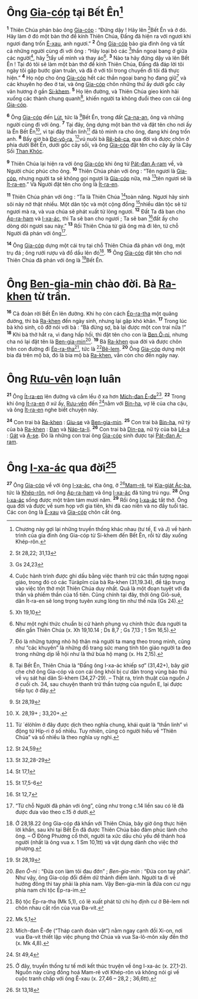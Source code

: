 # Ông [Gia-cóp]() tại Bết Ên[^1]
<sup><b>1</b></sup> Thiên Chúa phán bảo ông [Gia-cóp]() : “Đứng dậy ! Hãy lên [^1*]Bết Ên và ở đó. Hãy làm ở đó một bàn thờ để kính Thiên Chúa, Đấng đã hiện ra với ngươi khi ngươi đang trốn [Ê-xau](), anh ngươi.” <sup><b>2</b></sup> Ông [Gia-cóp]() bảo gia đình ông và tất cả những người cùng đi với ông : “Hãy loại bỏ các [^2*]thần ngoại bang ở giữa các người[^2], hãy [^3*]tẩy uế mình và thay áo[^3]. <sup><b>3</b></sup> Nào ta hãy đứng dậy và lên Bết Ên ! Tại đó tôi sẽ làm một bàn thờ để kính Thiên Chúa, Đấng đã đáp lời tôi ngày tôi gặp bước gian truân, và đã ở với tôi trong chuyến đi tôi đã thực hiện.” <sup><b>4</b></sup> Họ nộp cho ông [Gia-cóp]() hết các thần ngoại bang họ đang giữ[^4] và các khuyên họ đeo ở tai, và ông [Gia-cóp]() chôn những thứ ấy dưới gốc cây vân hương ở gần [Si-khem](). <sup><b>5</b></sup> Họ lên đường, và Thiên Chúa gieo kinh hãi xuống các thành chung quanh[^5], khiến người ta không đuổi theo con cái ông [Gia-cóp]().

<sup><b>6</b></sup> Ông [Gia-cóp]() đến [Lút](), tức là [^4*]Bết Ên, trong đất [Ca-na-an](), ông và những người cùng đi với ông. <sup><b>7</b></sup> Tại đây, ông dựng một bàn thờ và đặt tên cho nơi ấy là Ên Bết Ên[^6], vì tại đây thần linh[^7] đã tỏ mình ra cho ông, đang khi ông trốn anh. <sup><b>8</b></sup> Bấy giờ bà [Đơ-vô-ra](), [^5*]vú nuôi bà [Rê-bê-ca](), qua đời và được chôn ở phía dưới Bết Ên, dưới gốc cây sồi, và ông [Gia-cóp]() đặt tên cho cây ấy là Cây Sồi [Than Khóc]().

<sup><b>9</b></sup> Thiên Chúa lại hiện ra với ông [Gia-cóp]() khi ông từ [Pát-đan A-ram]() về, và Người chúc phúc cho ông. <sup><b>10</b></sup> Thiên Chúa phán với ông : “Tên ngươi là [Gia-cóp](), nhưng người ta sẽ không gọi ngươi là [Gia-cóp]() nữa, mà [^6*]tên ngươi sẽ là [Ít-ra-en]().” Và Người đặt tên cho ông là [Ít-ra-en]().

<sup><b>11</b></sup> Thiên Chúa phán với ông : “Ta là Thiên Chúa [^7*]toàn năng. Ngươi hãy sinh sôi nảy nở thật nhiều. Một dân tộc và một cộng đồng [^8*]nhiều dân tộc sẽ từ ngươi mà ra, và vua chúa sẽ phát xuất từ lòng ngươi. <sup><b>12</b></sup> Đất Ta đã ban cho [Áp-ra-ham]() và [I-xa-ác](), thì Ta sẽ ban cho ngươi ; Ta sẽ ban [^9*]đất ấy cho dòng dõi ngươi sau này.” <sup><b>13</b></sup> Rồi Thiên Chúa từ giã ông mà đi lên, từ chỗ Người đã phán với ông[^8].

<sup><b>14</b></sup> Ông [Gia-cóp]() dựng một cái trụ tại chỗ Thiên Chúa đã phán với ông, một trụ đá ; ông rưới rượu và đổ dầu lên đó[^9]. <sup><b>15</b></sup> Ông [Gia-cóp]() đặt tên cho nơi Thiên Chúa đã phán với ông là [^10*]Bết Ên.


# Ông [Ben-gia-min]() chào đời. Bà [Ra-khen]() từ trần.
<sup><b>16</b></sup> Cả đoàn rời Bết Ên lên đường. Khi họ còn cách [Ép-ra-tha]() một quãng đường, thì bà [Ra-khen]() đến ngày sinh, nhưng lại gặp khó khăn. <sup><b>17</b></sup> Trong lúc bà khó sinh, cô đỡ nói với bà : “Bà đừng sợ, bà lại được một con trai nữa !” <sup><b>18</b></sup> Khi bà thở hắt ra, vì đang hấp hối, thì đặt tên cho con là [Ben Ô-ni](), nhưng cha nó lại đặt tên là [Ben-gia-min]()[^10]. <sup><b>19</b></sup> Bà [Ra-khen]() qua đời và được chôn trên con đường đi [Ép-ra-tha]()[^11], tức là [^11*][Bê-lem](). <sup><b>20</b></sup> Ông [Gia-cóp]() dựng một bia đá trên mộ bà, đó là bia mộ bà [Ra-khen](), vẫn còn cho đến ngày nay.


# Ông [Rưu-vên]() loạn luân
<sup><b>21</b></sup> Ông [Ít-ra-en]() lên đường và cắm lều ở xa hơn [Mích-đan Ê-đe]()[^12]. <sup><b>22</b></sup> Trong khi ông [Ít-ra-en]() ở xứ ấy, [Rưu-vên]() đến [^12*]nằm với [Bin-ha](), vợ lẽ của cha cậu, và ông [Ít-ra-en]() nghe biết chuyện này.

<sup><b>24</b></sup> Con trai bà [Ra-khen]() : [Giu-se]() và [Ben-gia-min](). <sup><b>25</b></sup> Con trai bà [Bin-ha](), nữ tỳ của bà [Ra-khen]() : [Đan]() và [Náp-ta-li](). <sup><b>26</b></sup> Con trai bà [Din-pa](), nữ tỳ của bà [Lê-a]() : [Gát]() và [A-se](). Đó là những con trai ông [Gia-cóp]() sinh được tại [Pát-đan A-ram]().


# Ông [I-xa-ác]() qua đời[^14]
<sup><b>27</b></sup> Ông [Gia-cóp]() về với ông [I-xa-ác](), cha ông, ở [^14*][Mam-rê](), tại [Kia-giát Ác-ba](), tức là [Khép-rôn](), nơi ông [Áp-ra-ham]() và ông [I-xa-ác]() đã từng trú ngụ. <sup><b>28</b></sup> Ông [I-xa-ác]() sống được một trăm tám mươi năm. <sup><b>29</b></sup> Rồi ông [I-xa-ác]() tắt thở. Ông qua đời và được về sum họp với gia tiên, khi đã cao niên và no đầy tuổi tác. Các con ông là [Ê-xau]() và [Gia-cóp]() chôn cất ông.

[^1]: Chương này gợi lại những truyền thống khác nhau (tư tế, E và J) về hành trình của gia đình ông Gia-cóp từ Si-khem đến Bết Ên, rồi từ đây xuống Khép-rôn.
[^2]: Cuộc hành trình được ghi dấu bằng việc thanh trừ các thần tượng ngoại giáo, trong đó có các Türäpîm của bà Ra-khen (31,19.34), để tập trung vào việc tôn thờ một Thiên Chúa duy nhất. Quả là một đoạn tuyệt với đa thần và phiếm thần của tổ tiên. Cũng chính tại đây, thời ông Giô-suê, dân Ít-ra-en sẽ long trọng tuyên xưng lòng tin như thế nữa (Gs 24).
[^3]: Như một nghi thức chuẩn bị cử hành phụng vụ chính thức đưa người ta đến gần Thiên Chúa (x. Xh 19,10.14 ; Ds 8,7 ; Gs 7,13 ; 1 Sm 16,5).
[^4]: Đó là những tượng nhỏ hộ thân mà người ta mang theo trong mình, cũng như “các khuyên” là những đồ trang sức mang tính tôn giáo người ta đeo trong những dịp lễ hội như là thứ bùa hộ mạng (x. Hs 2,15).
[^5]: Tại Bết Ên, Thiên Chúa là “Đấng ông I-xa-ác khiếp sợ” (31,42+), bây giờ che chở ông Gia-cóp và con cái ông khỏi bị cư dân trong vùng báo thù về vụ sát hại dân Si-khem (34,27-29). – Thật ra, trình thuật của nguồn J ở cuối ch. 34, sau chuyện thanh trừ thần tượng của nguồn E, lại được tiếp tục ở đây.
[^6]: X. 28,19+ ; 33,20+.
[^7]: Từ ´élöhîm ở đây được dịch theo nghĩa chung, khái quát là “thần linh” vì động từ Híp-ri ở số nhiều. Tuy nhiên, cũng có người hiểu về “Thiên Chúa” và số nhiều là theo nghĩa uy nghi.
[^8]: “Từ chỗ Người đã phán với ông”, cũng như trong c.14 liền sau có lẽ đã được đưa vào theo c.15 ở dưới.
[^9]: Ở 28,18.22 ông Gia-cóp đã khấn với Thiên Chúa, bây giờ ông thực hiện lời khấn, sau khi tại Bết Ên đã được Thiên Chúa bảo đảm phúc lành cho ông. – Ở Đông Phương cổ thời, người ta xức dầu chủ yếu để thánh hoá người (nhất là ông vua x. 1 Sm 10,1tt) và vật dụng dành cho việc thờ phượng.
[^10]: *Ben Ô-ni* : “Đứa con làm tôi đau đớn” ; *Ben-gia-min* : “Đứa con tay phải”. Như vậy, ông Gia-cóp đổi điềm dữ thành điềm lành. Người ta đi về hướng đông thì tay phải là phía nam. Vậy Ben-gia-min là đứa con cư ngụ phía nam chi tộc Ép-ra-im.
[^11]: Bộ tộc Ép-ra-tha (Mk 5,1), có lẽ xuất phát từ chi họ định cư ở Bê-lem nơi chôn nhau cắt rốn của vua Đa-vít.
[^12]: Mích-đan Ê-đe (“Tháp canh đoàn vật”) nằm ngay cạnh đồi Xi-on, nơi vua Đa-vít thiết lập việc phụng thờ Chúa và vua Sa-lô-môn xây đền thờ (x. Mk 4,8).
[^14]: Ở đây, truyền thống tư tế mới kết thúc truyện về ông I-xa-ác (x. 27,1-2). Nguồn này cũng đồng hoá Mam-rê với Khép-rôn và không nói gì về cuộc tranh chấp với ông Ê-xau (x. 27,46 – 28,2 ; 36,6tt).
[^1*]: St 28,22; 31,13
[^2*]: Gs 24,23
[^3*]: Xh 19,10
[^4*]: St 28,19
[^5*]: St 24,59
[^6*]: St 32,28-29
[^7*]: St 17,1
[^8*]: St 17,5-6
[^9*]: St 12,7
[^10*]: St 28,19
[^11*]: Mk 5,1
[^12*]: St 49,4
[^14*]: St 13,18